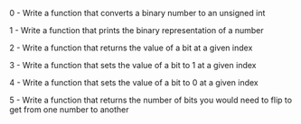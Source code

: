 0 - Write a function that converts a binary number to an unsigned int

1 - Write a function that prints the binary representation of a number

2 - Write a function that returns the value of a bit at a given index

3 - Write a function that sets the value of a bit to 1 at a given index

4 - Write a function that sets the value of a bit to 0 at a given index

5 - Write a function that returns the number of bits you would need to flip to get from one number to another
